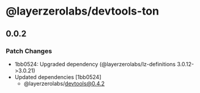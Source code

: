 # @layerzerolabs/devtools-ton

## 0.0.2

### Patch Changes

- 1bb0524: Upgraded dependency (@layerzerolabs/lz-definitions 3.0.12->3.0.21)
- Updated dependencies [1bb0524]
  - @layerzerolabs/devtools@0.4.2
